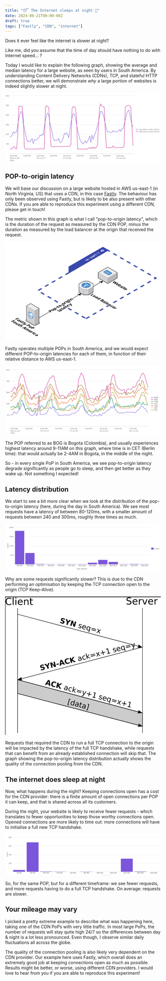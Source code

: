```yaml
---
title: "😴 The Internet sleeps at night 🌙"
date: 2024-06-21T00:00:00Z
draft: true
tags: ["Fastly", "CDN", "internet"]
---
```


Does it ever feel like the internet is slower at night?

Like me, did you assume that the time of day should have nothing to do with Internet
speed... ?

Today I would like to explain the following graph, showing the average and median
latency for a large website, as seen by users in South America. By understanding Content
Delivery Networks (CDNs), TCP, and stateful HTTP connections better, we will demonstrate
_why_ a large portion of websites is indeed slightly slower at night.
 
![POP to origin latency, South America](/assets/latency_south_america_light.png "Average and Median Latency from South America (ms)")


## POP-to-origin latency

We will base our discussion on a large website hosted in AWS us-east-1 (in North
Virginia, US) that uses a CDN, in this case [Fastly](https://www.fastly.com). The
behaviour has only been observed using Fastly, but is likely to be also present
with other CDNs. If you are able to reproduce this experiment using a different CDN,
please get in touch!

The metric shown in this graph is what I call "pop-to-origin latency", which is the
duration of the request as measured by the CDN POP, minus the duration as measured by
the load balancer at the origin that received the request.

![POP to origin latency](/assets/pop-to-origin-latency.png "Pop to origin latency")

Fastly operates multiple POPs in South America, and we would expect different
POP-to-origin latencies for each of them, in function of their relative distance
to AWS us-east-1.

![Average POP-to-origin latency by POP](/assets/pop-to-origin-latency-by-pop.png "Average POP-to-origin latency by POP in South America (ms)")


The POP referred to as BOG is Bogota (Colombia), and usually experiences highest latency
around 9-11AM on this graph, where time is in CET (Berlin time): that would
 actually be 2-4AM in Bogota, in the middle of the night.

So - in every single PoP in South America, we see pop-to-origin latency degrade
significantly as people go to sleep, and then get better as they wake up. Not
something I expected!


## Latency distribution

We start to see a bit more clear when we look at the distribution of the pop-to-origin
latency (here, during the day in South America). We see most requests have a latency
of between 80-120ms, with a smaller amount of requests between 240 and 300ms, roughly
three times as much.

![POP-to-origin latency distribution for BOG (day, ms)](/assets/pop-to-origin-latency-distribution.png "POP-to-origin latency distribution for the POP BOG (day, ms)")

Why are some requests significantly slower? This is due to the CDN performing an
optimisation by keeping the TCP connection open to the origin (TCP Keep-Alive).

![TCP connection (Wikipedia, CC-BY-SA-3.0-migrated)](/assets/tcp-handshake.png "TCP connection (Wikipedia, CC-BY-SA-3.0-migrated)")

Requests that required the CDN to run a full TCP connection to the origin will
be impacted by the latency of the full TCP handshake, while requests that can 
benefit from an already established connection will skip that. The graph showing
the pop-to-origin latency distribution actually shows the quality of the
connection pooling from the CDN.

## The internet does sleep at night

Now, what happens during the night? Keeping connections open has a cost for the CDN
provider: there is a finite amount of open connections per POP it can keep, and that
is shared across all its customers.

During the night, your website is likely to receive fewer requests - which translates
to fewer opportunities to keep those worthy connections open. Opened connections are
more likely to time out: more connections will have to initialise a full new TCP
handshake.

![POP-to-origin latency distribution for BOG (night, ms)](/assets/pop-to-origin-latency-distribution-night.png "POP-to-origin latency distribution for the POP BOG (night, ms)")

So, for the same POP, but for a different timeframe: we see fewer requests, and more
requests having to do a full TCP handshake. On average: requests are slower.


## Your mileage may vary

I picked a pretty extreme example to describe what was happening here, taking one
of the CDN PoPs with very little traffic. In most large PoPs, the number of
requests will stay quite high 24/7 so the differences between day & night is
a lot less pronounced. Even though, I observe similar daily fluctuations all
across the globe.

The quality of the connection pooling is also likely very dependent on the CDN
provider. Our example here uses Fastly, which overall does an extremely good job
at keeping connections open as much as possible. Results might be better, or worse,
using different CDN providers. I would love to hear from you if you are able to
reproduce this experiment!

